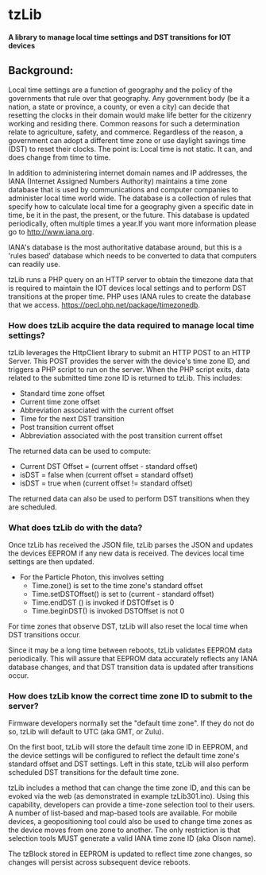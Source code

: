 # tzLib

#### A library to manage local time settings and DST transitions for IOT devices


## Background:
Local time settings are a function of geography and the policy of the governments that rule over that geography.  Any government body (be it a nation, a state or province, a county, or even a city) can decide that resetting the clocks in their domain would make life better for the citizenry working and residing there. Common reasons for such a determination relate to agriculture, safety, and commerce. Regardless of the reason, a government can adopt a different time zone or use daylight savings time (DST) to reset their clocks. The point is: Local time is not static. It can, and does change from time to time.
	
In addition to administering internet domain names and IP addresses, the IANA (Internet Assigned Numbers Authority) maintains a time zone database that is used by communications and computer companies to administer local time world wide. The database is a collection of rules that specify how to calculate local time for a geography given a specific date in time, be it in the past, the present, or the future. This database is updated periodically, often multiple times a year.If you want more information please go to http://www.iana.org.
	
IANA's database is the most authoritative database around, but this is a 'rules based' database which needs to be converted to data that computers can readily use. 

tzLib runs a PHP query on an HTTP server to obtain the timezone data that is required to maintain the IOT devices local settings and to perform DST transitions at the proper time. PHP uses IANA rules to create the database that we access. https://pecl.php.net/package/timezonedb.



### How does tzLib acquire the data required to manage local time settings?
	
tzLib leverages the HttpClient library to submit an HTTP POST to an HTTP Server. This POST provides the server with the device's time zone ID, and triggers a PHP script to run on	the server. When the PHP script exits, data related to the submitted time zone ID is returned to tzLib. This includes:
	
*	Standard time zone offset
*	Current time zone offset
*	Abbreviation associated with the current offset
*	Time for the next DST transition
*	Post transition current offset
*	Abbreviation associated with the post transition current offset
	
The returned data can be used to compute:
*	Current DST Offset = (current offset - standard offset)
*	isDST = false when (current offset = standard offset)
*	isDST = true when (current offset != standard offset)

The returned data can also be used to perform DST transitions when they are scheduled.
	
	
	
	
### What does tzLib do with the data?

Once tzLib has received the JSON file, tzLib parses the JSON and updates the devices EEPROM if any new data is received. The devices local time settings are then updated. 
*	For the Particle Photon, this involves setting
	*	Time.zone() is set to the time zone's standard offset
	*	Time.setDSTOffset() is set to (current - standard offset)
	*	Time.endDST () is invoked if DSTOffset is 0
	*	Time.beginDST() is invoked DSTOffset is not 0
	
For time zones that observe DST, tzLib will also reset the local time when DST transitions occur. 
	
Since it may be a long time between reboots, tzLib validates EEPROM data periodically. This will assure that EEPROM data accurately reflects any IANA database changes, and that DST transition data is updated after transitions occur. 



### How does tzLib know the correct time zone ID to submit to the server?

Firmware developers normally  set the "default time zone". If they do not do so, tzLib will default to UTC (aka GMT, or Zulu).  
	
On the first boot, tzLib will store the default time zone ID in EEPROM, and the device settings will be configured to reflect the default time zone's standard offset and DST settings. Left in this state, tzLib will also perform scheduled DST transitions for the default time zone. 
	
tzLib includes a method that can change the time zone ID, and this can be evoked via the web (as demonstrated in example tzLib301.ino). Using this capability, developers can provide a time-zone selection tool to their users. A number of list-based and map-based tools are available.  For mobile devices, a geopositioning tool could also be used to change time zones as the device moves from one zone to another. The only restriction is that selection tools MUST generate a valid IANA time zone ID (aka Olson name).
	
The tzBlock stored in EEPROM  is updated to reflect time zone changes, so changes will persist across subsequent device reboots. 
	
